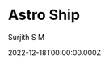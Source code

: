 ---
title: Astro Ship
github: https://github.com/surjithctly/astroship
demo: https://astroship.web3templates.com/
author: Surjith S M
author_link: https://github.com/surjithctly
date: 2022-12-18T00:00:00.000Z
description: >-
  Astroship is a starter template for startups, marketing websites & landing
  pages. Built with Astro, TailwindCSS & Alpine.js
ssg:
  - Astro
css:
  - Tailwind
cms: null
category:
  - Business
draft: false
publish_date: '2022-11-01T10:14:05Z'
update_date: '2023-01-11T08:23:03Z'
github_star: 248
github_fork: 29
---